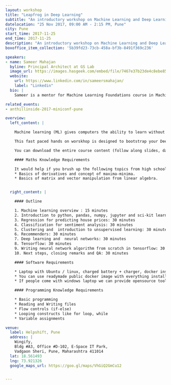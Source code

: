 ```yaml
---
layout: workshop
title: "Leapfrog in Deep Learning"
subtitle: "An introductory workshop on Machine Learning and Deep Learning"
datelocation: "25 Nov 2017, 09:00 AM - 2:15 PM, Pune"
city: Pune
start_time: 2017-11-25
end_time: 2017-11-25
description: "An introductory workshop on Machine Learning and Deep Learning"
boxoffice_item_collection: '5b39fd23-73cb-458a-bf3b-8491f369c236'

speakers:
- name: Sameer Mahajan
  byline: Principal Architect at GS Lab
  image_url: https://images.hasgeek.com/embed/file/7467e37b23de4c8ebe851c37ba11ddf2
  website:
    url: https://www.linkedin.com/in/sameersmahajan/
    label: "Linkedin"
  bio: |
    Sameer is a mentor for Machine Learning Foundations course in Machine Learning Specialization on Coursera. He have 22 years of experience in software industry in companies like Microsoft, Symantec etc. across US and India. He holds 8 US patents issued in his name with a few more in the pipeline. He is an alumnus of IIT Bombay and Georgia Tech CS departments. He have taught ML 101 to over 100 students in his current company GS Lab where he work as a Principal Architect.

related_events:
- anthillinside-2017-miniconf-pune

overview:
  left_content: |

    Machine learning (ML) gives computers the ability to learn without being explicitly programmed. Evolved from the study of pattern recognition and computational learning theory in artificial intelligence, ML explores the study and construction of algorithms that can learn from and make predictions on data through building a model from sample inputs. It’s a really exciting & impactful phase in the ML journey. Today, every time you go to a website, most likely there’s a ML algorithm behind the scenes, analysing the data and interactions, radically heightening your experience using ML

    This fast paced hands on worskhop is designed to bootstrap your Deep Learning. It quickly on boards Machine Learning concepts like regression, classification,matrix factorization etc. It introduces algorithms like k Nearest Neighbors, k means, recommender systems etc. It brings in tools like python for quick coding,pandas and numpy for data munging, matplotlib for visualization, scikit-learn for ready made machine learning algorithms. It does so with real life use cases like predicting house sale prices, sentiment analysis using restaurant reviews; real life data like people wikipedia, adult income data etc. and lots of hands on coding. We dive into intuition behind commonly popular algorithm of gradient descent, forward and backward propagation in neural networks. This approach helps imbibe the concepts effectively. We go onto implementing logistic regression as single layer neural network from scratch completely in python. Later we implement generic multi layer neural network in tensorflow.

    You can download the entire course content (follow along slides, data for hands on assignments, developed code for all hands on assignments) from [github repository](https://github.com/sameermahajan/MLWorkshop). During the course you will develop all the code outlined here from scratch under the guidance of the instructor. I hope that you continue referring to programs developed here for tools, technologies and techniques (3 Ts) even as you progress through your Deep Learning career! Good Luck!

    #### Maths Knowledge Requirements

    It would help if you brush up the following topics from high school. Although these are not mandatory, we will cover enough details at the time of workshop.
    * Basics of derivatives and concept of maxima-minima.
    * Basics of matrix and vector manipulation from linear algebra.


  right_content: |

    #### Outline

    1. Machine learning overview : 15 minutes
    2. Introduction to python, pandas, numpy, jupyter and sci-kit learn: 45 minutes
    3. Regression for predicting house prices: 30 minutes
    4. Classification for sentiment analysis: 30 minutes
    5. Clustering and  introduction to unsupervised learning: 30 minutes
    6. Recommenders: 30 minutes
    7. Deep learning and  neural networks: 30 minutes
    8. Tensorflow: 30 minutes
    9. Writing neural network algorithm from scratch in tensorflow: 30 minutes
    10. Next steps, closing remarks and QA: 30 minutes

    #### Software Requirements

    * Laptop with Ubuntu / linux, charged battery + charger, docker installed.
    * You can use readymade public docker image with everything installed including tensorflow from gcr.io (run it as sudo docker run -it -p 8888:8888 gcr.io/tensorflow/tensorflow)
    * If people come with windows laptop we can provide opensource tools like graphlab create etc. We can publish the details upfront so that they can come prepared with all these pre installed.

    #### Programming Knowledge Requirements

    * Basic programming
    * Reading and Writing files
    * Flow controls (if-else)
    * Looping constructs like for loop, while
    * Variable assignments

venue:
  label: Helpshift, Pune
  address: |
    Wingify,
    Bldg #A3, Office #D-102, E-Space IT Park,  
    Vadgaon Sheri, Pune, Maharashtra 411014
  lat: 18.561493
  lng: 73.921326
  google_maps_url: https://goo.gl/maps/VhGiQ2GmCu12


---
```

